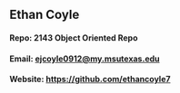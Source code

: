 ## Ethan Coyle
#### Repo: 2143 Object Oriented Repo
#### Email: ejcoyle0912@my.msutexas.edu
#### Website: https://github.com/ethancoyle7
